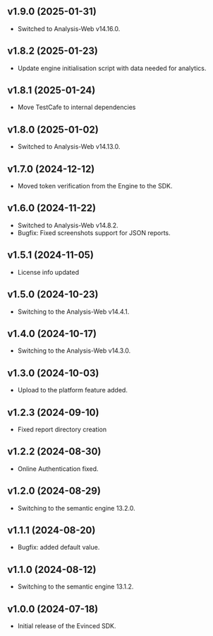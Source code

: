 ## v1.9.0 (2025-01-31)
* Switched to Analysis-Web v14.16.0.

## v1.8.2 (2025-01-23)
* Update engine initialisation script with data needed for analytics.

## v1.8.1 (2025-01-24)
* Move TestCafe to internal dependencies

## v1.8.0 (2025-01-02)
* Switched to Analysis-Web v14.13.0.

## v1.7.0 (2024-12-12)
* Moved token verification from the Engine to the SDK.

## v1.6.0 (2024-11-22)
* Switched to Analysis-Web v14.8.2.
* Bugfix: Fixed screenshots support for JSON reports.

## v1.5.1 (2024-11-05)
* License info updated

## v1.5.0 (2024-10-23)
* Switching to the Analysis-Web v14.4.1.

## v1.4.0 (2024-10-17)
* Switching to the Analysis-Web v14.3.0.

## v1.3.0 (2024-10-03)
* Upload to the platform feature added.

## v1.2.3 (2024-09-10)
* Fixed report directory creation

## v1.2.2 (2024-08-30)
* Online Authentication fixed.

## v1.2.0 (2024-08-29) 
* Switching to the semantic engine 13.2.0.

## v1.1.1 (2024-08-20)
* Bugfix: added default value.

## v1.1.0 (2024-08-12) 
* Switching to the semantic engine 13.1.2.

## v1.0.0 (2024-07-18)
* Initial release of the Evinced SDK.
